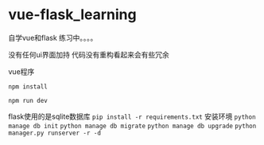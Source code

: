 # vue-flask_learning
自学vue和flask 练习中。。。。


没有任何ui界面加持
代码没有重构看起来会有些冗余

vue程序
```
npm install 
```
```
npm run dev
```

flask使用的是sqlite数据库
`pip install -r requirements.txt` 安装环境
`python manage db init`
`python manage db migrate`
`python manage db upgrade`
`python manager.py runserver -r -d`

